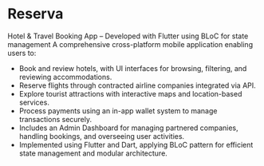# Reserva
Hotel & Travel Booking App – Developed with Flutter using BLoC for state management
A comprehensive cross-platform mobile application enabling users to:
- Book and review hotels, with UI interfaces for browsing, filtering, and reviewing accommodations.
- Reserve flights through contracted airline companies integrated via API.
- Explore tourist attractions with interactive maps and location-based services.
- Process payments using an in-app wallet system to manage transactions securely.
- Includes an Admin Dashboard for managing partnered companies, handling bookings, and overseeing user activities.
- Implemented using Flutter and Dart, applying BLoC pattern for efficient state management and modular architecture.

